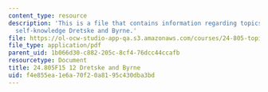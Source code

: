 ```yaml
---
content_type: resource
description: 'This is a file that contains information regarding topics in epistemology:
  self-knowledge Dretske and Byrne.'
file: https://ol-ocw-studio-app-qa.s3.amazonaws.com/courses/24-805-topics-in-epistemology-self-knowledge-fall-2015/f4e855ea1e6a70f20a8195c430dba3bd_MIT24_805F15_12Dre.pdf
file_type: application/pdf
parent_uid: 1b066d30-c882-205c-8cf4-76dcc44ccafb
resourcetype: Document
title: 24.805F15 12 Dretske and Byrne
uid: f4e855ea-1e6a-70f2-0a81-95c430dba3bd
---
```

